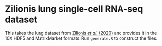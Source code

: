 # Zilionis lung single-cell RNA-seq dataset

This takes the lung dataset from [Zilionis _et al._ (2020)](https://pubmed.ncbi.nlm.nih.gov/30979687/) and provides it in the 10X HDF5 and MatrixMarket formats.
Run `generate.R` to construct the files.
